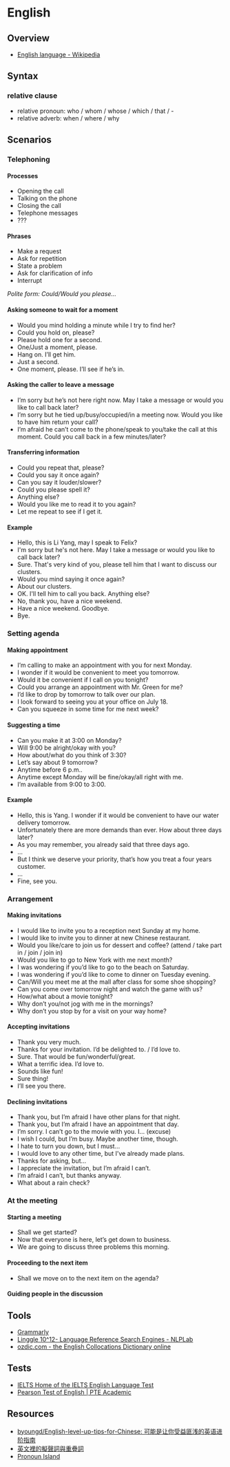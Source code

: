 # English

## Overview

- [English language - Wikipedia](https://en.wikipedia.org/wiki/English_language)

## Syntax

### relative clause

- relative pronoun: who / whom / whose / which / that / -
- relative adverb: when / where / why

## Scenarios

### Telephoning

#### Processes

- Opening the call
- Talking on the phone
- Closing the call
- Telephone messages
- ???

#### Phrases

- Make a request
- Ask for repetition
- State a problem
- Ask for clarification of info
- Interrupt

_Polite form: Could/Would you please…_

#### Asking someone to wait for a moment

- Would you mind holding a minute while I try to find her?
- Could you hold on, please?
- Please hold one for a second.
- One/Just a moment, please.
- Hang on. I’ll get him.
- Just a second.
- One moment, please. I’ll see if he’s in.

#### Asking the caller to leave a message

- I’m sorry but he’s not here right now. May I take a message or would you like to call back later?
- I’m sorry but he tied up/busy/occupied/in a meeting now. Would you like to have him return your call?
- I’m afraid he can’t come to the phone/speak to you/take the call at this moment. Could you call back in a few minutes/later?

#### Transferring information

- Could you repeat that, please?
- Could you say it once again?
- Can you say it louder/slower?
- Could you please spell it?
- Anything else?
- Would you like me to read it to you again?
- Let me repeat to see if I get it.

#### Example

- Hello, this is Li Yang, may I speak to Felix?
- I'm sorry but he's not here. May I take a message or would you like to call back later?
- Sure. That's very kind of you, please tell him that I want to discuss our clusters.
- Would you mind saying it once again?
- About our clusters.
- OK. I'll tell him to call you back. Anything else?
- No, thank you, have a nice weekend.
- Have a nice weekend. Goodbye.
- Bye. 

### Setting agenda

#### Making appointment

- I’m calling to make an appointment with you for next Monday.
- I wonder if it would be convenient to meet you tomorrow.
- Would it be convenient if I call on you tonight?
- Could you arrange an appointment with Mr. Green for me?
- I’d like to drop by tomorrow to talk over our plan.
- I look forward to seeing you at your office on July 18.
- Can you squeeze in some time for me next week?

#### Suggesting a time

- Can you make it at 3:00 on Monday?
- Will 9:00 be alright/okay with you?
- How about/what do you think of 3:30?
- Let’s say about 9 tomorrow?
- Anytime before 6 p.m..
- Anytime except Monday will be fine/okay/all right with me.
- I’m available from 9:00 to 3:00.

#### Example

- Hello, this is Yang. I wonder if it would be convenient to have our water delivery tomorrow.
- Unfortunately there are more demands than ever. How about three days later?
- As you may remember, you already said that three days ago.
- …
- But I think we deserve your priority, that’s how you treat a four years customer.
- …
- Fine, see you.

### Arrangement

#### Making invitations

- I would like to invite you to a reception next Sunday at my home.
- I would like to invite you to dinner at new Chinese restaurant.
- Would you like/care to join us for dessert and coffee? (attend / take part in / join / join in)
- Would you like to go to New York with me next month?
- I was wondering if you’d like to go to the beach on Saturday.
- I was wondering if you’d like to come to dinner on Tuesday evening.
- Can/Will you meet me at the mall after class for some shoe shopping?
- Can you come over tomorrow night and watch the game with us?
- How/what about a movie tonight?
- Why don’t you/not jog with me in the mornings?
- Why don’t you stop by for a visit on your way home?

#### Accepting invitations

- Thank you very much.
- Thanks for your invitation. I’d be delighted to. / I’d love to.
- Sure. That would be fun/wonderful/great.
- What a terrific idea. I’d love to.
- Sounds like fun!
- Sure thing!
- I’ll see you there.

#### Declining invitations

- Thank you, but I’m afraid I have other plans for that night.
- Thank you, but I’m afraid I have an appointment that day.
- I’m sorry. I can’t go to the movie with you. I… (excuse)
- I wish I could, but I’m busy. Maybe another time, though.
- I hate to turn you down, but I must…
- I would love to any other time, but I’ve already made plans.
- Thanks for asking, but…
- I appreciate the invitation, but I’m afraid I can’t.
- I’m afraid I can’t, but thanks anyway.
- What about a rain check?

### At the meeting

#### Starting a meeting

- Shall we get started?
- Now that everyone is here, let’s get down to business.
- We are going to discuss three problems this morning.

#### Proceeding to the next item

- Shall we move on to the next item on the agenda?

#### Guiding people in the discussion

## Tools

- [Grammarly](https://app.grammarly.com/)
- [Linggle 10^12- Language Reference Search Engines - NLPLab](http://linggle.com/)
- [ozdic.com - the English Collocations Dictionary online](http://www.ozdic.com/)

## Tests

- [IELTS Home of the IELTS English Language Test](https://www.ielts.org/)
- [Pearson Test of English | PTE Academic](https://pearsonpte.com/)

## Resources

- [byoungd/English-level-up-tips-for-Chinese: 可能是让你受益匪浅的英语进阶指南](https://github.com/byoungd/English-level-up-tips-for-Chinese)
- [英文裡的擬聲詞與重疊詞](http://www.eisland.com.tw/Main.php?stat=a_v2uodX4)
- [Pronoun Island](http://pronoun.is/)
